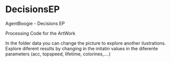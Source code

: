DecisionsEP
===========
AgentBoogie - Decisions EP

Processing Code for the ArtWork

In the folder data you can change the picture to explore another ilustrations.
Explore diferent results by changing in the initatin values in the diferente parameters (acc, topspeed, lifetime, colorines,....)
